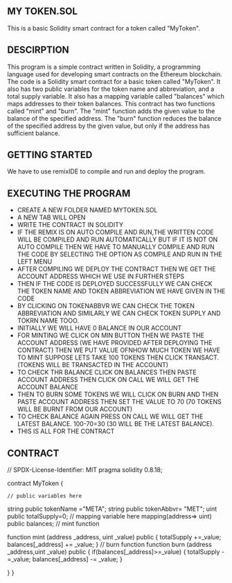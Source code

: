 ## MY TOKEN.SOL
This is a basic Solidity smart contract for a token called "MyToken". 

## DESCIRPTION
This program is a simple contract written in Solidity, a programming language used for developing smart contracts on the Ethereum blockchain.
The code is a Solidity smart contract for a basic token called "MyToken". It also has two public variables for the token name and abbreviation, and a total supply variable. It also has a mapping variable called "balances" which maps addresses to their token balances.
This contract has two functions called "mint" and "burn". The "mint" function  adds the given value to the balance of the specified address. The "burn" function  reduces the balance of the specified address by the given value, but only if the address has sufficient balance.

## GETTING STARTED
We have to use remixIDE to compile and run and deploy the program.

## EXECUTING THE PROGRAM
* CREATE A NEW FOLDER NAMED MYTOKEN.SOL
* A NEW TAB WILL OPEN
* WRITE THE CONTRACT IN SOLIDITY 
* IF THE REMIX IS ON AUTO COMPILE AND RUN,THE WRITTEN CODE WILL BE COMPILED AND RUN AUTOMATICALLY BUT IF IT IS NOT ON AUTO COMPILE THEN WE HAVE TO MANUALLY COMPILE AND   RUN THE CODE BY SELECTING THE OPTION AS COMPILE AND RUN IN THE LEFT MENU
* AFTER COMPILING WE DEPLOY THE CONTRACT THEN WE GET THE ACCOUNT ADDRESS WHICH WE USE IN FURTHER STEPS
* THEN IF THE CODE IS DEPLOYED SUCCESSFULLY WE CAN CHECK THE TOKEN NAME AND TOKEN ABBREVIATION WE HAVE GIVEN IN THE CODE 
* BY CLICKING ON TOKENABBVR WE CAN CHECK THE TOKEN ABBREVIATION AND SIMILARLY WE CAN CHECK TOKEN SUPPLY AND TOKRN NAME TOOO.
* INITIALLY WE WILL HAVE 0 BALANCE IN OUR ACCOUNT 
* FOR MINTING WE CLICK ON MIN BUTTON THEN WE PASTE THE ACCOUNT ADDRESS (WE HAVE PROVIDED AFTER DEPLOYING THE CONTRACT) THEN WE PUT VALUE OFNHOW MUCH TOKEN WE HAVE TO     MINT SUPPOSE LETS TAKE 100 TOKENS THEN CLICK TRANSACT.(TOKENS WILL BE TRANSACTED IN THE ACCOUNT)
* TO CHECK THR BALANCE CLICK ON  BALANCES THEN PASTE ACCOUNT ADDRESS THEN CLICK ON CALL WE WILL GET THE ACCOUNT BALANCE
* THEN TO BURN SOME TOKENS WE WILL CLICK ON BURN AND THEN PASTE ACCOUNT ADDRESS THEN SET THE VALUE TO 70 (70 TOKENS WILL BE BURNT FROM OUR ACCOUNT)
* TO CHECK BALANCE AGAIN PRESS ON CALL WE WILL GET THE LATEST BALANCE. 100-70=30 (30 WILL BE THE LATEST BALANCE).
* THIS IS ALL FOR THE CONTRACT


## CONTRACT 

// SPDX-License-Identifier: MIT
pragma solidity 0.8.18;


contract MyToken {

    // public variables here
   string public tokenName ="META";
   string public tokenAbbvr= "MET";
   uint public totalSupply=0;
    // mapping variable here
   mapping(address=> uint) public balances;
    // mint function

   function mint (address _address, uint _value) public {
    totalSupply +=_value;
    balances[_address] += _value;
   }
    // burn function
   function burn (address _address,uint _value) public {
       if(balances[_address]>=_value)
       {
         totalSupply -=_value;
         balances[_address] -= _value;
       }
    
   }
}
